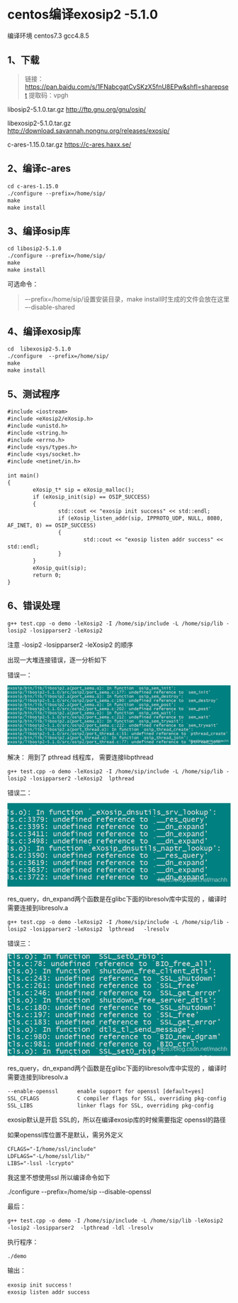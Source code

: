 # centos编译exosip2 -5.1.0 #

编译环境
centos7.3
gcc4.8.5

## 1、下载 ##

> 链接：https://pan.baidu.com/s/1FNabcgatCvSKzX5fnU8EPw&shfl=sharepset
>  提取码：vpgh

libosip2-5.1.0.tar.gz
http://ftp.gnu.org/gnu/osip/

libexosip2-5.1.0.tar.gz
http://download.savannah.nongnu.org/releases/exosip/

c-ares-1.15.0.tar.gz
https://c-ares.haxx.se/

## 2、编译c-ares ##

    cd c-ares-1.15.0
	./configure --prefix=/home/sip/
	make
	make install

## 3、编译osip库 ##

	cd libosip2-5.1.0
	./configure --prefix=/home/sip/
	make
	make install

可选命令：

> –-prefix=/home/sip/设置安装目录，make install时生成的文件会放在这里 –-disable-shared

## 4、编译exosip库 ##

	cd  libexosip2-5.1.0
	./configure  --prefix=/home/sip/
	make
	make install

## 5、测试程序 ##

```
#include <iostream>
#include <eXosip2/eXosip.h>
#include <unistd.h>
#include <string.h>
#include <errno.h>
#include <sys/types.h>
#include <sys/socket.h>
#include <netinet/in.h>

int main()
{
        eXosip_t* sip = eXosip_malloc();
        if (eXosip_init(sip) == OSIP_SUCCESS)
        {
                std::cout << "exosip init success" << std::endl;
                if (eXosip_listen_addr(sip, IPPROTO_UDP, NULL, 8080, AF_INET, 0) == OSIP_SUCCESS)
                {
                        std::cout << "exosip listen addr success" << std::endl;
                }
        }
        eXosip_quit(sip);
        return 0;
}
```

## 6、错误处理 ##

	g++ test.cpp -o demo -leXosip2 -I /home/sip/include -L /home/sip/lib -losip2 -losipparser2 -leXosip2  

注意 -losip2 -losipparser2 -leXosip2 的顺序

出现一大堆连接错误，逐一分析如下

错误一：

![](./osip/20191127150125199.png)

 解决： 用到了 pthread 线程库， 需要连接libpthread

	g++ test.cpp -o demo -leXosip2 -I /home/sip/include -L /home/sip/lib -losip2 -losipparser2 -leXosip2  lpthread

错误二：

![](./osip/2019112715033463.png)

res_query，dn_expand两个函数是在glibc下面的libresolv库中实现的 ，编译时需要连接到libresolv.a

	g++ test.cpp -o demo -leXosip2 -I /home/sip/include -L /home/sip/lib -losip2 -losipparser2 -leXosip2  lpthread   -lresolv 

错误三：

![](./osip/20191127150457919.png)

res_query，dn_expand两个函数是在glibc下面的libresolv库中实现的 ，编译时需要连接到libresolv.a

```
--enable-openssl      enable support for openssl [default=yes] 
SSL_CFLAGS  		  C compiler flags for SSL, overriding pkg-config 
SSL_LIBS   			  linker flags for SSL, overriding pkg-config
```

exosip默认是开启 SSL的，所以在编译exosip库的时候需要指定 openssl的路径

 如果openssl库位置不是默认，需另外定义

```
CFLAGS="-I/home/ssl/include"
LDFLAGS="-L/home/ssl/lib/"
LIBS="-lssl -lcrypto"
```

我这里不想使用ssl 所以编译命令如下

 ./configure --prefix=/home/sip --disable-openssl

最后：

	g++ test.cpp -o demo -I /home/sip/include -L /home/sip/lib -leXosip2  -losip2 -losipparser2  -lpthread -ldl -lresolv 

执行程序：

	./demo 

输出：

    exosip init success！
    exosip listen addr success
